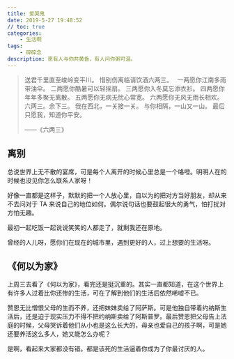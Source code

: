 ```yaml
---
title: 爱哭鬼
date: 2019-5-27 19:48:52
// toc: true
categories:
    - 生活啊
tags: 
    - 碎碎念
description: 愿有人与你共黄昏，有人问你粥可温。
---
```




> 送君千里直至峻岭变平川。
> 惜别伤离临请饮酒六两三。　
> 一两愿你江南多雨带油伞。
> 二两愿你酷暑可以轻摇扇。
> 三两愿你入冬莫忘添衣衫。
> 四两愿你年年多聚无离散。
> 五两愿你无病无忧心常宽。
> 六两愿你无风无雨长相欢。
> 六两三。余下三。
> 我在西北，一关接一关。
> 与你相隔，一山又一山。
> 最后只愿我，知道你平安。
>
> ——《六两三》



## 离别

总说世界上无不散的宴席，可是每个人离开的时候心里总是一个咯噔。明明人在的时候也没见你怎么联系人家呀！



好像一直都是这样子，默默的把一个人放心里，自以为的把对方当好朋友，却从来不去问对于 TA 来说自己的地位如何。偶尔说句话也要鼓起很大的勇气，怕打扰对方怕无趣。



最初一起吃饭一起说说笑笑的人都走了，就剩我还在原地。



曾经的人儿呀，愿你们在现在的城市里，遇到更好的人，过上想要的生活呀。



## 《何以为家》

上周三去看了《何以为家》，看完还是挺沉重的。其实一直都知道，在这个世界上有许多人过着比你还惨的生活，可在了解到他们的生活后依然唏嘘不已。



赞恩无比憎恨父母的生而不养，还把妹妹卖给了阿萨斯。可是他独自带着约纳斯生活后，还是迫于现实压力不得不把约纳斯卖给了阿斯普罗。最后赞恩把父母告上法庭的时候，父母哭诉着他们从小也是这么长大的，母亲也爱自己的孩子啊，可是她还要养活这么多人，她又能怎么办呢？



是啊，看起来大家都没有错。都是该死的生活逼着你成为了你最讨厌的人。





